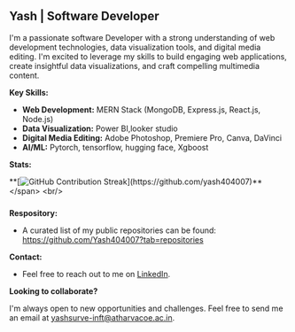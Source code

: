 ## Yash | Software Developer 

I'm a passionate software Developer with a strong understanding of web development technologies, data visualization tools, and digital media editing. I'm excited to leverage my skills to build engaging web applications, create insightful data visualizations, and craft compelling multimedia content.

**Key Skills:**

* **Web Development:** MERN Stack (MongoDB, Express.js, React.js, Node.js)
* **Data Visualization:** Power BI,looker studio
* **Digital Media Editing:** Adobe Photoshop, Premiere Pro, Canva, DaVinci
* **AI/ML:** Pytorch, tensorflow, hugging face, Xgboost

**Stats:**

<span>**[![GitHub Contribution Streak](https://github-readme-streak-stats.herokuapp.com/?user=yash404007&...)](https://github.com/yash404007)**</span>
<br/>


###

<div align="left">

**Respository:**

* A curated list of my public repositories can be found: https://github.com/Yash404007?tab=repositories

**Contact:**

* Feel free to reach out to me on [LinkedIn](https://www.linkedin.com/in/yash-surve-244414255).

**Looking to collaborate?**

I'm always open to new opportunities and challenges. Feel free to send me an email at yashsurve-inft@atharvacoe.ac.in.
